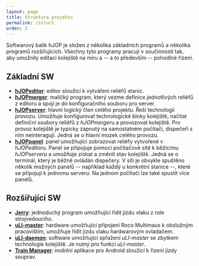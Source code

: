 ```yaml
---
layout: page
title: Struktura projektu
permalink: /struct
order: 2
---
```


Softwarový balík hJOP je složen z několika základních programů a několika
programů rozšiřujících. Všechny tyto programy pracují v součinnosti tak, aby
umožnily editaci kolejiště na míru a -- a to především -- pohodlné řízení.


## Základní SW

 * [**hJOPeditor**](/hJOPeditor): editor sloužící k vytváření reliéfů stanic.
 * [**hJOPmerger**](/hJOPmerger): maličký program, který vezme definice
   jednotlivých reliéfů z editoru a spojí je do konfiguračního souboru
   pro server.
 * [**hJOPserver**](/hJOPserver): hlavní logický člen celého projektu. Řeší
   technologii provozu. Umožňuje konfigurovat technologické bloky kolejiště,
   načítat definiční soubory reliéfů z *hJOPmerger*u a provozovat kolejiště.
   Pro provoz kolejiště je typicky zapnutý na samostatném počítači,
   dispečeři s ním neinteragují. Jedná se o hlavní mozek celého provozu.
 * [**hJOPpanel**](/hJOPpanel): panel umožňující zobrazovat reliéfy vytvořené v
   *hJOPeditor*u. Panel se připojuje pomocí počítačové sítě k běžícímu
   *hJOPserveru* a umožňuje získat a změnit stav kolejiště. Jedná se o terminál,
   který je běžně ovládán dispečery. V síti je obvykle spuštěno několik možných
   panelů -- například každý u konkrétní stanice --, které se připojují k
   jednomu serveru. Na jednom počítači lze také spustit více panelů.


## Rozšiřující SW

 * [**Jerry**](/Jerry): jednoduchý program umožňující řídit jízdu vlaku z role
   strojvedoucího.
 * [**uLI-master**](/uLI-master): hardware umožňující připojení Roco Multimaus k
   obslužným pracovištím, umožňuje řídit jízdu vlaku hardwarovým ovladačem.
 * [**uLI-daemon**](/uLI-daemon): software umožňující spřažení *uLI-master*
   se zbytkem technologie kolejiště. Je nutný pro funkci *uLI-master*.
 * [**Train Manager**](/TrainManager): mobilní aplikace pro Android sloužící k
   řízení jízdy souprav.

